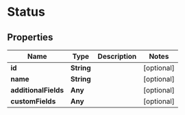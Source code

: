 

# Status


## Properties

Name | Type | Description | Notes
------------ | ------------- | ------------- | -------------
**id** | **String** |  |  [optional]
**name** | **String** |  |  [optional]
**additionalFields** | **Any** |  |  [optional]
**customFields** | **Any** |  |  [optional]



